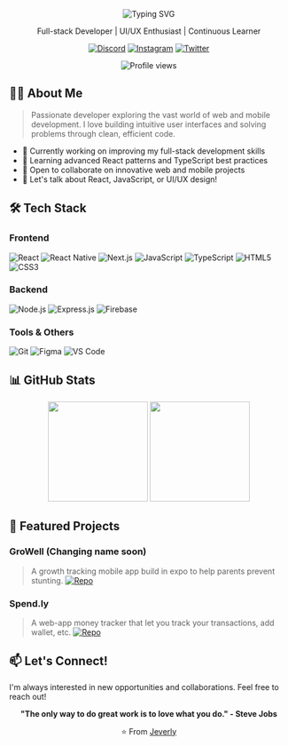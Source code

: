 <div align="center">
  <img src="https://readme-typing-svg.herokuapp.com?font=Fira+Code&size=30&duration=3000&pause=1000&color=2F81F7&center=true&vCenter=true&width=435&lines=Hello%2C+I'm+Jeverly!;Welcome+to+my+GitHub!" alt="Typing SVG" />
  
  <p>Full-stack Developer | UI/UX Enthusiast | Continuous Learner</p>
  
  [![Discord](https://img.shields.io/badge/Discord-7289DA?style=for-the-badge&logo=discord&logoColor=white)](https://discord.com/users/366208551158415361)
  [![Instagram](https://img.shields.io/badge/Instagram-E4405F?style=for-the-badge&logo=instagram&logoColor=white)](https://instagram.com/jeverlyro)
  [![Twitter](https://img.shields.io/badge/Twitter-1DA1F2?style=for-the-badge&logo=twitter&logoColor=white)](https://twitter.com/roserru2)
  
  <img src="https://komarev.com/ghpvc/?username=jeverlyro&style=flat-square&color=blue" alt="Profile views"/>
</div>

## 👨‍💻 About Me

> Passionate developer exploring the vast world of web and mobile development. I love building intuitive user interfaces and solving problems through clean, efficient code.

- 🔭 Currently working on improving my full-stack development skills
- 🌱 Learning advanced React patterns and TypeScript best practices
- 👯 Open to collaborate on innovative web and mobile projects
- 💬 Let's talk about React, JavaScript, or UI/UX design!

## 🛠️ Tech Stack

<div align="left">
  
  ### Frontend
  ![React](https://img.shields.io/badge/React-20232A?style=for-the-badge&logo=react&logoColor=61DAFB)
  ![React Native](https://img.shields.io/badge/React_Native-20232A?style=for-the-badge&logo=react&logoColor=61DAFB)
  ![Next.js](https://img.shields.io/badge/Next.js-000000?style=for-the-badge&logo=next.js&logoColor=white)
  ![JavaScript](https://img.shields.io/badge/JavaScript-F7DF1E?style=for-the-badge&logo=javascript&logoColor=black)
  ![TypeScript](https://img.shields.io/badge/TypeScript-007ACC?style=for-the-badge&logo=typescript&logoColor=white)
  ![HTML5](https://img.shields.io/badge/HTML5-E34F26?style=for-the-badge&logo=html5&logoColor=white)
  ![CSS3](https://img.shields.io/badge/CSS3-1572B6?style=for-the-badge&logo=css3&logoColor=white)
  
  ### Backend
  ![Node.js](https://img.shields.io/badge/Node.js-43853D?style=for-the-badge&logo=node.js&logoColor=white)
  ![Express.js](https://img.shields.io/badge/Express.js-404D59?style=for-the-badge)
  ![Firebase](https://img.shields.io/badge/Firebase-FFCA28?style=for-the-badge&logo=firebase&logoColor=black)
  
  ### Tools & Others
  ![Git](https://img.shields.io/badge/Git-F05032?style=for-the-badge&logo=git&logoColor=white)
  ![Figma](https://img.shields.io/badge/Figma-F24E1E?style=for-the-badge&logo=figma&logoColor=white)
  ![VS Code](https://img.shields.io/badge/VS_Code-007ACC?style=for-the-badge&logo=visual-studio-code&logoColor=white)
</div>

## 📊 GitHub Stats

<div align="center">
  <img height="180em" src="https://github-readme-stats.vercel.app/api?username=jeverlyro&show_icons=true&theme=tokyonight&include_all_commits=true&count_private=true"/>
  <img height="180em" src="https://github-readme-stats.vercel.app/api/top-langs/?username=jeverlyro&layout=compact&langs_count=7&theme=tokyonight"/>
</div>

## 🚀 Featured Projects

### GroWell (Changing name soon)
> A growth tracking mobile app build in expo to help parents prevent stunting.
[![Repo](https://img.shields.io/badge/View_Repo-100000?style=for-the-badge&logo=github&logoColor=white)](https://github.com/your-repo-link)

### Spend.ly
> A web-app money tracker that let you track your transactions, add wallet, etc.
[![Repo](https://img.shields.io/badge/View_Repo-100000?style=for-the-badge&logo=github&logoColor=white)](https://github.com/your-repo-link)

## 📫 Let's Connect!

I'm always interested in new opportunities and collaborations. Feel free to reach out!

<div align="center">
  
  **"The only way to do great work is to love what you do." - Steve Jobs**
  
  ⭐️ From [Jeverly](https://github.com/your-github-username)
</div>
